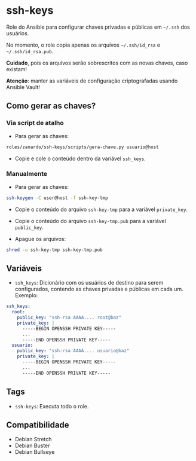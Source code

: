 # ssh-keys

Role do Ansible para configurar chaves privadas e públicas em `~/.ssh` dos usuários.

No momento, o role copia apenas os arquivos `~/.ssh/id_rsa` e `~/.ssh/id_rsa.pub`.

**Cuidado**, pois os arquivos serão sobrescritos com as novas chaves, caso existam!

**Atenção**: manter as variáveis de configuração criptografadas usando Ansible Vault!

## Como gerar as chaves?

### Via script de atalho

* Para gerar as chaves:

```bash
roles/zanardo/ssh-keys/scripts/gera-chave.py usuario@host
```

* Copie e cole o conteúdo dentro da variável `ssh_keys`.

### Manualmente

* Para gerar as chaves:

```bash
ssh-keygen -C user@host -f ssh-key-tmp
```

* Copie o conteúdo do arquivo `ssh-key-tmp` para a variável `private_key`.

* Copie o conteúdo do arquivo `ssh-key-tmp.pub` para a variável `public_key`.

* Apague os arquivos:

```bash
shred -u ssh-key-tmp ssh-key-tmp.pub
```

## Variáveis

- `ssh_keys`: Dicionário com os usuários de destino para serem configurados, contendo as
  chaves privadas e públicas em cada um. Exemplo:

```yaml
ssh_keys:
  root:
    public_key: "ssh-rsa AAAA.... root@baz"
    private_key: |
      -----BEGIN OPENSSH PRIVATE KEY-----
      ...
      -----END OPENSSH PRIVATE KEY-----
  usuario:
    public_key: "ssh-rsa AAAA.... usuario@baz"
    private_key: |
      -----BEGIN OPENSSH PRIVATE KEY-----
      ...
      -----END OPENSSH PRIVATE KEY-----
```

## Tags

- `ssh-keys`: Executa todo o role.

## Compatibilidade

- Debian Stretch
- Debian Buster
- Debian Bullseye
